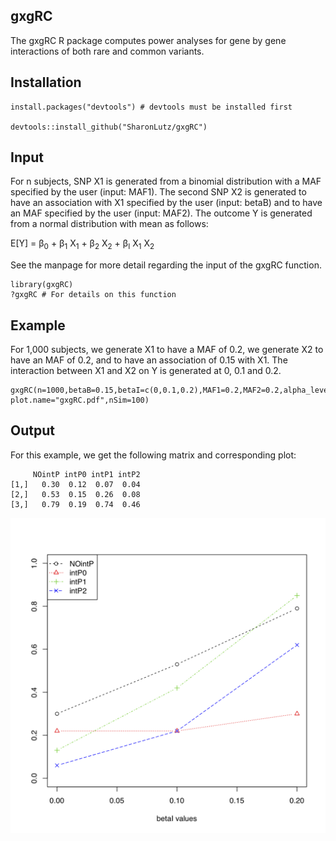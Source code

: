 ## gxgRC
The gxgRC R package computes power analyses for gene by gene interactions of both rare and common variants.

## Installation
```
install.packages("devtools") # devtools must be installed first

devtools::install_github("SharonLutz/gxgRC")
```

## Input
For n subjects, SNP X1 is generated from a binomial distribution with a MAF specified by the user (input: MAF1). The second SNP X2 is generated to have an association with X1 specified by the user (input: betaB) and to have an MAF specified by the user (input: MAF2). The outcome Y is generated from a normal distribution with mean as follows:

E\[Y\] = &beta;<sub>0</sub> + &beta;<sub>1</sub> X<sub>1</sub> + &beta;<sub>2</sub> X<sub>2</sub> + &beta;<sub>I</sub> X<sub>1</sub> X<sub>2</sub>   

See the manpage for more detail regarding the input of the gxgRC function.

```
library(gxgRC)
?gxgRC # For details on this function
```

## Example
For 1,000 subjects, we generate X1 to have a MAF of 0.2, we generate X2 to have an MAF of 0.2, and to have an association of 0.15 with X1. The interaction between X1 and X2 on Y is generated at 0, 0.1 and 0.2.

```
gxgRC(n=1000,betaB=0.15,betaI=c(0,0.1,0.2),MAF1=0.2,MAF2=0.2,alpha_level=0.05,plot.pdf=T,
plot.name="gxgRC.pdf",nSim=100)
```

## Output
For this example, we get the following matrix and corresponding plot:

```
     NOintP intP0 intP1 intP2
[1,]   0.30  0.12  0.07  0.04
[2,]   0.53  0.15  0.26  0.08
[3,]   0.79  0.19  0.74  0.46
```
<img src="https://github.com/SharonLutz/gxgRC/blob/master/gxgRC.png" width="600">
